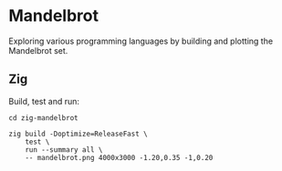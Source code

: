 # Mandelbrot

Exploring various programming languages by building and plotting the Mandelbrot set.

## Zig

Build, test and run:

```shell
cd zig-mandelbrot

zig build -Doptimize=ReleaseFast \
    test \
    run --summary all \
    -- mandelbrot.png 4000x3000 -1.20,0.35 -1,0.20
```
